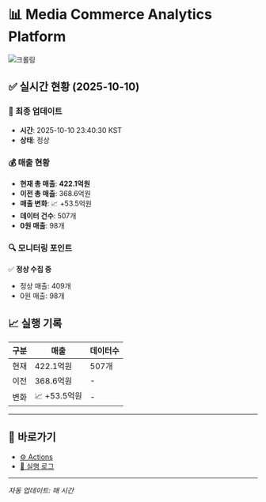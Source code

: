 # 📊 Media Commerce Analytics Platform

![크롤링](https://img.shields.io/badge/크롤링-정상-green)

## ✅ 실시간 현황 (2025-10-10)

### 📍 최종 업데이트
- **시간**: 2025-10-10 23:40:30 KST
- **상태**: 정상

### 💰 매출 현황
- **현재 총 매출**: **422.1억원**
- **이전 총 매출**: 368.6억원
- **매출 변화**: 📈 +53.5억원
- **데이터 건수**: 507개
- **0원 매출**: 98개

### 🔍 모니터링 포인트

✅ **정상 수집 중**
- 정상 매출: 409개
- 0원 매출: 98개


## 📈 실행 기록

| 구분 | 매출 | 데이터수 |
|------|------|----------|
| 현재 | 422.1억원 | 507개 |
| 이전 | 368.6억원 | - |
| 변화 | 📈 +53.5억원 | - |

---

## 🔗 바로가기

- [⚙️ Actions](../../actions)
- [📝 실행 로그](../../actions/workflows/daily_scraping.yml)

---

*자동 업데이트: 매 시간*
